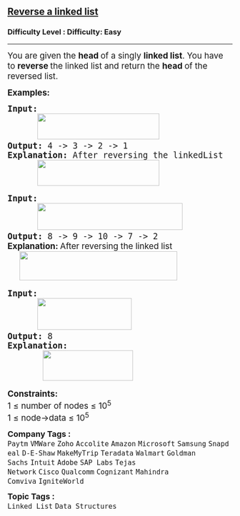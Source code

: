 <h2><a href="https://www.geeksforgeeks.org/problems/reverse-a-linked-list/1?page=1&company=Zoho&sortBy=submissions">Reverse a linked list</a></h2><h3>Difficulty Level : Difficulty: Easy</h3><hr><div class="problems_problem_content__Xm_eO"><p><span style="font-size: 18.6667px;">You are given the <strong>head </strong>of a singly <strong>linked list</strong>. You have to <strong>reverse </strong>the linked list and return the <strong>head </strong>of the reversed list.</span></p>
<p><span style="font-size: 14pt;"><strong>Examples:</strong></span></p>
<pre><span style="font-size: 14pt;"><strong>Input:<br>      <img src="https://media.geeksforgeeks.org/img-practice/prod/addEditProblem/906653/Web/Other/blobid0_1754978270.webp" width="273" height="58"></strong>
<strong>Output: </strong>4 -&gt; 3 -&gt; 2 -&gt; 1<strong>
Explanation: </strong>After reversing the linkedList<strong><br>      <img src="https://media.geeksforgeeks.org/img-practice/prod/addEditProblem/906653/Web/Other/blobid1_1754978326.webp" width="273" height="58"><br></strong></span></pre>
<pre><span style="font-size: 14pt;"><strong>Input: <br>      <img src="https://media.geeksforgeeks.org/img-practice/prod/addEditProblem/906653/Web/Other/blobid2_1754978468.webp" width="325" height="60"></strong>
<strong>Output: </strong>8 -&gt; 9 -&gt; 10 -&gt; 7 -&gt; 2</span><br><span style="font-size: 14pt;"><strong style="font-family: -apple-system, BlinkMacSystemFont, 'Segoe UI', Roboto, Oxygen, Ubuntu, Cantarell, 'Open Sans', 'Helvetica Neue', sans-serif;">Explanation: </strong><span style="font-family: -apple-system, BlinkMacSystemFont, 'Segoe UI', Roboto, Oxygen, Ubuntu, Cantarell, 'Open Sans', 'Helvetica Neue', sans-serif;">After reversing the linked list</span><strong style="font-family: -apple-system, BlinkMacSystemFont, 'Segoe UI', Roboto, Oxygen, Ubuntu, Cantarell, 'Open Sans', 'Helvetica Neue', sans-serif;"><br>      <img src="https://media.geeksforgeeks.org/img-practice/prod/addEditProblem/906653/Web/Other/blobid3_1754978513.webp" width="353" height="65"><br></strong></span></pre>
<pre><span style="font-size: 14pt;"><strong>Input:</strong> <br>      <img src="https://media.geeksforgeeks.org/img-practice/prod/addEditProblem/906653/Web/Other/blobid4_1754978588.webp" width="211" height="71"><br><strong>Output: </strong>8<strong>
Explanation:<br>       <img src="https://media.geeksforgeeks.org/img-practice/prod/addEditProblem/906653/Web/Other/blobid5_1754978638.webp" width="202" height="68"></strong></span></pre>
<p><span style="font-size: 18.6667px;"><strong>Constraints: <br></strong>1 ≤ number of nodes ≤ 10<sup>5</sup><br>1 ≤ node-&gt;data ≤ 10<sup>5</sup></span></p></div><p><span style=font-size:18px><strong>Company Tags : </strong><br><code>Paytm</code>&nbsp;<code>VMWare</code>&nbsp;<code>Zoho</code>&nbsp;<code>Accolite</code>&nbsp;<code>Amazon</code>&nbsp;<code>Microsoft</code>&nbsp;<code>Samsung</code>&nbsp;<code>Snapdeal</code>&nbsp;<code>D-E-Shaw</code>&nbsp;<code>MakeMyTrip</code>&nbsp;<code>Teradata</code>&nbsp;<code>Walmart</code>&nbsp;<code>Goldman Sachs</code>&nbsp;<code>Intuit</code>&nbsp;<code>Adobe</code>&nbsp;<code>SAP Labs</code>&nbsp;<code>Tejas Network</code>&nbsp;<code>Cisco</code>&nbsp;<code>Qualcomm</code>&nbsp;<code>Cognizant</code>&nbsp;<code>Mahindra Comviva</code>&nbsp;<code>IgniteWorld</code>&nbsp;<br><p><span style=font-size:18px><strong>Topic Tags : </strong><br><code>Linked List</code>&nbsp;<code>Data Structures</code>&nbsp;